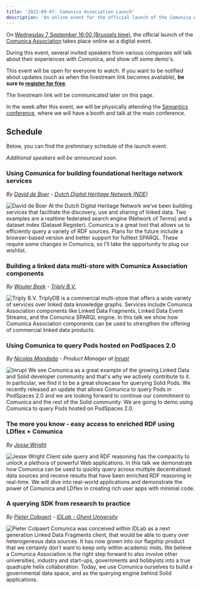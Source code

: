 ```yaml
---
title: '2022-09-07: Comunica Association Launch'
description: 'An online event for the official launch of the Comunica Association'
---
```


On [Wednesday 7 September 16:00 (Brussels time)](https://www.timeanddate.com/worldclock/converter.html?iso=20220907T160000&p1=48),
the official launch of the [Comunica Association](/association/) takes place online as a digital event.

During this event, several invited speakers from various companies will talk about their experiences with Comunica, and show off some demo's.

This event will be open for everyone to watch.
If you want to be notified about updates (such as when the livestream link becomes available),
**be sure to [register for free](https://www.eventbrite.com/e/comunica-association-launch-tickets-383969391787)**.

<div class="note">
The livestream link will be communicated later on this page. 
</div>

In the week after this event, we will be physically attending the [Semantics conference](/events/2022-09-13-semantics_conference/),
where we will have a booth and talk at the main conference.

## Schedule

Below, you can find the preliminary schedule of the launch event.

_Additional speakers will be announced soon._

### Using Comunica for building foundational heritage network services

*By [David de Boer](https://github.com/ddeboer) - [Dutch Digital Heritage Network (NDE)](https://netwerkdigitaalerfgoed.nl/)*

<p>
<img src="https://avatars.githubusercontent.com/u/89267?v=4" alt="David de Boer" class="events-speaker-img" />
At the Dutch Digital Heritage Network we’ve been building services that facilitate the discovery, use and sharing of linked data. Two examples are a realtime federated search engine (Network of Terms) and a dataset index (Dataset Register). Comunica is a great tool that allows us to efficiently query a variety of RDF sources. Plans for the future include a browser-based version and better support for fulltext SPARQL. These require some changes in Comunica, so I’ll take the opportunity to plug our wishlist.
</p>

### Building a linked data multi-store with Comunica Association components

*By [Wouter Beek](https://github.com/wouterbeek/) - [Triply B.V.](https://triply.cc/)*

<p>
<img src="https://nightly.triplydb.com/imgs/logos/logo-lg.svg?v=3" alt="Triply B.V." class="events-speaker-img" />
TriplyDB is a commercial multi-store that offers a wide variety of
services over linked data knowledge graphs.
Services include Comunica Association components like Linked Data
Fragments, Linked Data Event Streams, and the Comunica SPARQL engine.
In this talk we show how Comunica Association components can be used
to strengthen the offering of commercial linked data products.
</p>

### Using Comunica to query Pods hosted on PodSpaces 2.0

*By [Nicolas Mondada](https://github.com/nicolasmondada/) - Product Manager at [Inrupt](https://inrupt.com/)*

<p>
<img src="https://inrupt.com/static/footer-logo-770e76798431e454ca96c5bcc33b502f.png" alt="Inrupt" class="events-speaker-img" />
We see Comunica as a great example of the growing Linked Data and Solid developer community and that's why we actively contribute to it. In particular, we find it to be a great showcase for querying Solid Pods.
We recently released an update that allows Comunica to query Pods in PodSpaces 2.0 and we are looking forward to continue our commitment to Comunica and the rest of the Solid community.
We are going to demo using Comunica to query Pods hosted on PodSpaces 2.0.
</p>

### The more you know - easy access to enriched RDF using LDflex + Comunica

*By [Jesse Wright](https://github.com/jeswr/)*

<p>
<img src="https://avatars.githubusercontent.com/u/63333554?v=4" alt="Jesse Wright" class="events-speaker-img" />
Client side query and RDF reasoning has the compacity to unlock a plethora of powerful Web applications. In this talk we demonstrate how Comunica can be used to quickly query across multiple decentralised data sources and receive results that have been enriched RDF reasoning in real-time. We will dive into real-world applications and demonstrate the power of Comunica and LDflex in creating rich user apps with minimal code.
</p>

### A querying SDK from research to practice

*By [Pieter Colpaert](https://pietercolpaert.be/) - [IDLab - Ghent University](https://knows.idlab.ugent.be/)*

<p>
<img src="https://pietercolpaert.be/img/pc.jpg" alt="Pieter Colpaert" class="events-speaker-img" />
Comunica was conceived within IDLab as a next generation Linked Data Fragments client, that would be able to query over heterogeneous data sources. It has now grown into our flagship product that we certainly don’t want to keep only within academic mids. We believe a Comunica Association is the right step forward to also involve other universities, industry and start-ups, governments and hobbyists into a true quadruple helix collaboration. Today, we use Comunica ourselves to build a governmental data space, and as the querying engine behind Solid applications.
</p>
